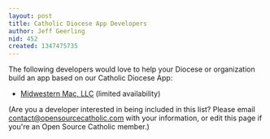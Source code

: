 ```yaml
---
layout: post
title: Catholic Diocese App Developers
author: Jeff Geerling
nid: 452
created: 1347475735
---
```

The following developers would love to help your Diocese or organization build an app based on our Catholic Diocese App:

<ul>
<li><a href="http://www.midwesternmac.com/">Midwestern Mac, LLC</a> (limited availability)</li>
</ul>

(Are you a developer interested in being included in this list? Please email contact@opensourcecatholic.com with your information, or edit this page if you're an Open Source Catholic member.)
